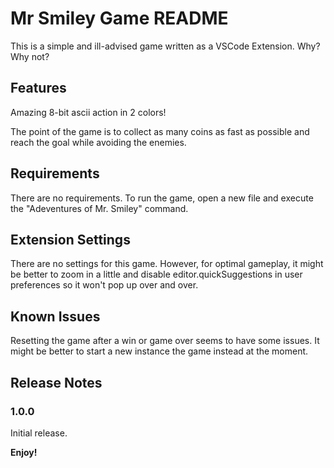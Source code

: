 # Mr Smiley Game README

This is a simple and ill-advised game written as a VSCode Extension. Why? Why not?

## Features

Amazing 8-bit ascii action in 2 colors!

The point of the game is to collect as many coins as fast as possible and reach the goal while avoiding the enemies.

## Requirements

There are no requirements. To run the game, open a new file and execute the "Adeventures of Mr. Smiley" command.

## Extension Settings

There are no settings for this game. However, for optimal gameplay, it might be better to zoom in a little and disable editor.quickSuggestions in user preferences so it won't pop up over and over.

## Known Issues

Resetting the game after a win or game over seems to have some issues. It might be better to start a new instance the game instead at the moment.

## Release Notes

### 1.0.0

Initial release.

**Enjoy!**